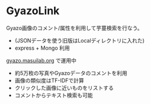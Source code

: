# GyazoLink

Gyazo画像のコメント/属性を利用して芋蔓検索を行なう。

* (JSONデータを使う旧版はLocalディレクトリに入れた)
* express + Mongo 利用

[gyazo.masuilab.org](http://gyazo.masuilab.org/) で運用中

* 約5万枚の写真やGyazoデータのコメントを利用
* 画像の類似度はTF-IDFで計算
* クリックした画像に近いものをリストする
* コメントからテキスト検索も可能
